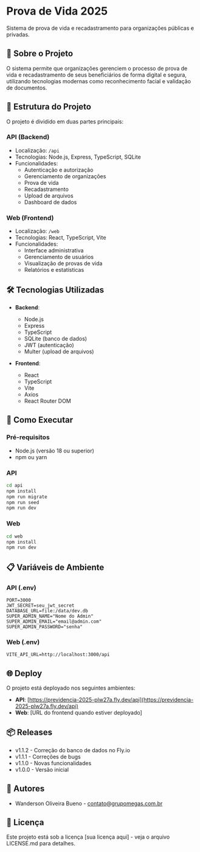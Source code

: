# Prova de Vida 2025

Sistema de prova de vida e recadastramento para organizações públicas e privadas.

## 📱 Sobre o Projeto

O sistema permite que organizações gerenciem o processo de prova de vida e recadastramento de seus beneficiários de forma digital e segura, utilizando tecnologias modernas como reconhecimento facial e validação de documentos.

## 🚀 Estrutura do Projeto

O projeto é dividido em duas partes principais:

### API (Backend)
- Localização: `/api`
- Tecnologias: Node.js, Express, TypeScript, SQLite
- Funcionalidades:
  - Autenticação e autorização
  - Gerenciamento de organizações
  - Prova de vida
  - Recadastramento
  - Upload de arquivos
  - Dashboard de dados

### Web (Frontend)
- Localização: `/web`
- Tecnologias: React, TypeScript, Vite
- Funcionalidades:
  - Interface administrativa
  - Gerenciamento de usuários
  - Visualização de provas de vida
  - Relatórios e estatísticas

## 🛠️ Tecnologias Utilizadas

- **Backend**:
  - Node.js
  - Express
  - TypeScript
  - SQLite (banco de dados)
  - JWT (autenticação)
  - Multer (upload de arquivos)

- **Frontend**:
  - React
  - TypeScript
  - Vite
  - Axios
  - React Router DOM

## 🚀 Como Executar

### Pré-requisitos
- Node.js (versão 18 ou superior)
- npm ou yarn

### API
```bash
cd api
npm install
npm run migrate
npm run seed
npm run dev
```

### Web
```bash
cd web
npm install
npm run dev
```

## 📋 Variáveis de Ambiente

### API (.env)
```env
PORT=3000
JWT_SECRET=seu_jwt_secret
DATABASE_URL=file:/data/dev.db
SUPER_ADMIN_NAME="Nome do Admin"
SUPER_ADMIN_EMAIL="email@admin.com"
SUPER_ADMIN_PASSWORD="senha"
```

### Web (.env)
```env
VITE_API_URL=http://localhost:3000/api
```

## 🌐 Deploy

O projeto está deployado nos seguintes ambientes:

- **API**: [https://previdencia-2025-plw27a.fly.dev/api](https://previdencia-2025-plw27a.fly.dev/api)
- **Web**: [URL do frontend quando estiver deployado]

## 📦 Releases

- v1.1.2 - Correção do banco de dados no Fly.io
- v1.1.1 - Correções de bugs
- v1.1.0 - Novas funcionalidades
- v1.0.0 - Versão inicial

## 👥 Autores

- Wanderson Oliveira Bueno - [contato@grupomegas.com.br](mailto:contato@grupomegas.com.br)

## 📄 Licença

Este projeto está sob a licença [sua licença aqui] - veja o arquivo LICENSE.md para detalhes.
